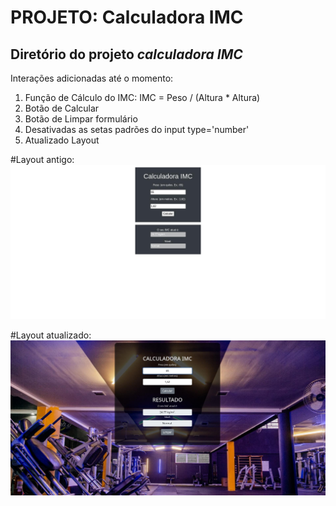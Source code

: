 <h1> PROJETO: Calculadora IMC </h1>
<h2> Diretório do projeto <i>calculadora IMC</i> </h2>

Interações adicionadas até o momento:

1) Função de Cálculo do IMC: IMC = Peso / (Altura * Altura)
2) Botão de Calcular
3) Botão de Limpar formulário
4) Desativadas as setas padrões do input type='number'
5) Atualizado Layout

#Layout antigo:
<img src="img/antigo.jpg">

#Layout atualizado:
<img src="img/atual.jpg">